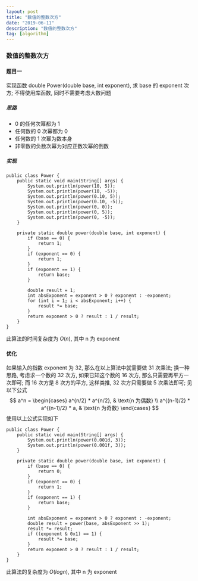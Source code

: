 ```yaml
---
layout: post
title: "数值的整数次方"
date: "2019-06-11"
description: "数值的整数次方"
tag: [algorithm]
---
```


### 数值的整数次方

#### 题目一
实现函数 double Power(double base, int exponent), 求 base 的 exponent 次方; 不得使用库函数, 同时不需要考虑大数问题

##### 思路
- 0 的任何次幂都为 1
- 任何数的 0 次幂都为 0
- 任何数的 1 次幂为数本身
- 非零数的负数次幂为对应正数次幂的倒数

##### 实现
```
public class Power {
    public static void main(String[] args) {
        System.out.println(power(10, 5));
        System.out.println(power(10, -5));
        System.out.println(power(0.10, 5));
        System.out.println(power(0.10, -5));
        System.out.println(power(0, 0));
        System.out.println(power(0, 5));
        System.out.println(power(0, -5));
    }

    private static double power(double base, int exponent) {
        if (base == 0) {
            return 1;
        }
        if (exponent == 0) {
            return 1;
        }
        if (exponent == 1) {
            return base;
        }

        double result = 1;
        int absExponent = exponent > 0 ? exponent : -exponent;
        for (int i = 1; i < absExponent; i++) {
            result *= base;
        }
        return exponent > 0 ? result : 1 / result;
    }
}
```
此算法的时间复杂度为 $O(n)$, 其中 n 为 exponent

#### 优化
如果输入的指数 exponent 为 32, 那么在以上算法中就需要做 31 次乘法; 换一种思路, 考虑求一个数的 32 次方, 如果已知这个数的 16 次方, 那么只需要再平方一次即可; 而 16 次方是 8 次方的平方, 这样类推, 32 次方只需要做 5 次乘法即可; 见以下公式
$$
a^n =
\begin{cases}
a^{n/2} * a^{n/2}, & \text{n 为偶数} \\
a^{(n-1)/2} * a^{(n-1)/2} * a, & \text{n 为奇数}
\end{cases}
$$
使用以上公式实现如下
```
public class Power {
    public static void main(String[] args) {
        System.out.println(power(0.001d, 3));
        System.out.println(power(0.001f, 3));
    }

    private static double power(double base, int exponent) {
        if (base == 0) {
            return 0;
        }
        if (exponent == 0) {
            return 1;
        }
        if (exponent == 1) {
            return base;
        }

        int absExponent = exponent > 0 ? exponent : -exponent;
        double result = power(base, absExponent >> 1);
        result *= result;
        if ((exponent & 0x1) == 1) {
            result *= base;
        }
        return exponent > 0 ? result : 1 / result;
    }
}
```
此算法的复杂度为 $O(logn)$, 其中 n 为 exponent
